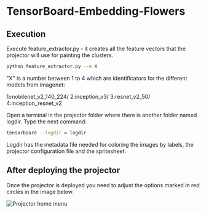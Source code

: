 # TensorBoard-Embedding-Flowers

## Execution

Execute feature_extractor.py - it creates all the feature vectors that the projector will use for painting the clusters.

```bash
pỳthon feature_extractor.py --m X
```

"X" is a number between 1 to 4 which are identificators for the different models from imagenet: 

1:mobilenet_v2_140_224/ 2:inception_v3/ 3:resnet_v2_50/ 4:inception_resnet_v2

Open a terminal in the projector folder where there is another folder named logdir. Type the next command:

```bash
tensorboard --logdir = logdir
```

Logdir has the metadata file needed for coloring the images by labels, the projector configuration file and the 
spritesheet.

## After deploying the projector

Once the projector is deployed you need to adjust the options marked in red circles in the image below.

![Projector home menu](https://github.com/amgp-upm/cluster_visualization/blob/main/menu.png?raw=true)
